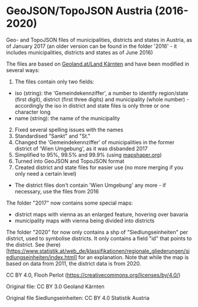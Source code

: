 # GeoJSON/TopoJSON Austria (2016-2020)
Geo- and TopoJSON files of municipalities, districts and states in Austria, as of January 2017 
(an older version can be found in the folder '2016' - it includes municipalities, districts and states as of June 2016)

The files are based on [Geoland.at/Land Kärnten](https://www.data.gv.at/katalog/dataset/c33d36b0-f184-4f2a-89cc-839ca7fcf88a) and have been modified in several ways:

1. The files contain only two fields:
  * iso (string): the 'Gemeindekennziffer', a number to identify region/state (first digit), district (first three digits) and municipality (whole number) - accordingly the iso in district and state files is only three or one character long
  * name (string): the name of the municipality
2. Fixed several spelling issues with the names
2. Standardised "Sankt" and "St."
3. Changed the 'Gemeindekennziffer' of municipalities in the former district of 'Wien Umgebung', as it was disbanded 2017
4. Simplified to 95%, 99.5% and 99.9% (using [mapshaper.org](http://www.mapshaper.org))
5. Turned into GeoJSON and TopoJSON format
6. Created district and state files for easier use (no more merging if you only need a certain level)
  * The district files don't contain 'Wien Umgebung' any more - if necessary, use the files from 2016

The folder "2017" now contains some special maps:
* district maps with vienna as an enlarged feature, hovering over bavaria
* municipality maps with vienna being divided into districts

The folder "2020" for now only contains a shp of "Siedlungseinheiten" per district, used to symbolise districts. It only contains a field "id" that points to the district. See (here)[https://www.statistik.at/web_de/klassifikationen/regionale_gliederungen/siedlungseinheiten/index.html] for an explanation. Note that while the map is based on data from 2011, the district data is from 2020.

CC BY 4.0, Flooh Perlot (https://creativecommons.org/licenses/by/4.0/)

Original file: CC BY 3.0 Geoland Kärnten

Original file Siedlungseinheiten: CC BY 4.0 Statistik Austria
